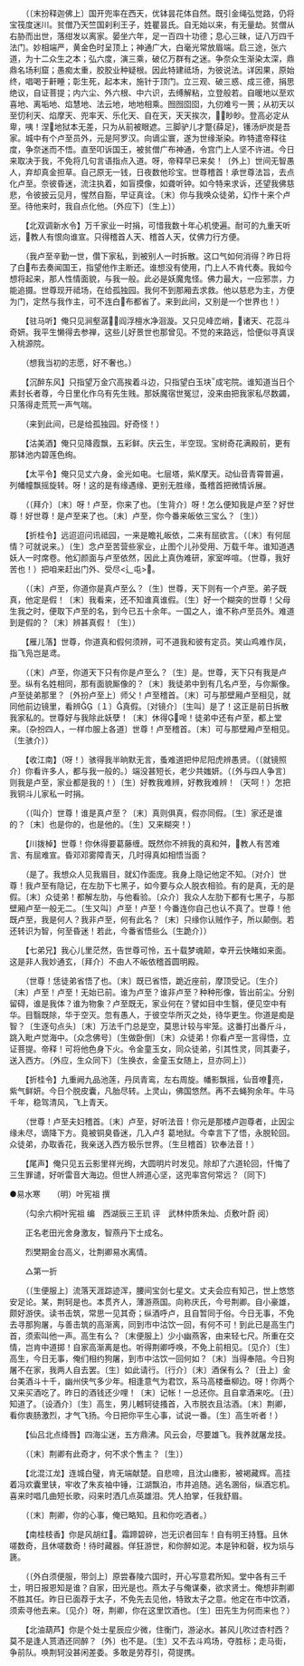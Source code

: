 <!-- { "loadSidebar": true } -->
　　（〔末扮释迦佛上〕国开兜率在西天，优钵昙花体自然。既引金绳弘觉路，仍将宝筏度迷川。贫僧乃天竺国刹利王子，姓瞿昙氏。自无始以来，有无量劫。贫僧从右胁而出世，落绀发以离家。晏坐六年，足一百四十功德；息心三昧，证八万四千法门。妙相端严，黄金色时呈顶上；神通广大，白毫光常放眉端。启三途，张六道，为十二众生之本；弘六度，演三乘，破亿万群有之迷。争奈众生渐染太深，鼎鼎名场利窟；愚痴太重，胶胶业种疑根。因此特建祗场，为彼说法。详因果，原始终，唱喝于鼾睡；彰生死，起本末，施针于顶门。立三观、破三惑、成三德，捐思绝议，自证菩提；内六尘、外六根、中六识，去缚解粘，立登般若。自暖地以至欢喜地、离垢地、焰慧地、法云地，地地相乘。囫囫囵囵，九仞难亏一篑；从初天以至忉利天、焰摩天、兜率天、乐化天、自在天，天天挨次，眇眇。登高必定从卑，咦！涅地狱本无差，只为从前被眼遮。三脚驴儿才蹩{薛足}，镬汤炉炭是吾家。城中有个卢至员外，元是阿罗汉。向谪尘寰，遂为世缘渐染。昨特遣帝释往度，争奈迷而不悟。直至叩诉国王，被贫僧广布神通，令宫门上人坚不许进。今日来取决于我，不免将几句言语指点入道。呀，帝释早已来矣！〔外上〕世间无智愚人，弃却真金担草。自己原无一钱，日夜数他珍宝。世尊稽首！承世尊法旨，去点化卢至。奈彼昏迷，流注执着，如盲摸像，如聋听钟。如今特来求诉，还望我佛慈悲，令彼披云见月，惺然自豁，早证真诠。〔末〕你与我唤众徒弟，幻作十来个卢至。待他来时，我自点化他。〔外应下〕〔生上〕） 

　　【北双调新水令】万千家业一时捐，可惜我数十年心机使遍。耐可的九重天听远，教人有恨向谁宣。只得稽首人天、稽首人天，仗佛力行方便。 

　　（我卢至辛勤一世，儹下家私，到被别人一时拆散。这口气如何消得？昨日将了白布去奏闻国王，指望他作主断还。谁想没有使用，门上人不肯代奏。我如今想将起来，那人性情面貌，与我一般。此必是妖魔鬼怪。佛力最大，一应邪祟，力能追摄。世尊现开祗场，在给孤独园。我何不到那厢去求救。他以慈悲为主，方便为门，定然与我作主，可不连白布都省了。来到此间，又别是一个世界也！） 

　　【驻马听】俺只见涧壑潺，阎浮檀水净洄漩。又只见峰峦峭，诸天、花蕊斗奇妍。我平生懒得去参禅，这些儿好景世也那曾见。不觉的来路远，恰便似寻真误入桃源院。 

　　（想我当初的志愿，好不奢也。） 

　　【沉醉东风】只指望万金穴高挨着斗边，只指望白玉块成宅院。谁知道当日个素封长者尊，今日里化作乌有先生贱。那妖魔宿世冤愆，没来由把我家私尽数蠲，只落得走荒荒一声气喘。 

　　（来到此间，已是给孤独园。好奇怪！） 

　　【沽美酒】俺只见降霞飘，五彩鲜。庆云生，半空现。宝树奇花满殿前，更有那钵池内碧莲色绚。 

　　【太平令】俺只见丈六身，金光如电。七层塔，紫К摩天。动仙音青霄普遍，列幡幢飘摇旋转。呀！这的是有缘遇缘、更别无胜缘，蚤稽首把微情诉展。 

　　（〔拜介〕〔末〕呀！卢至，你来了也。〔生背介〕呀！怎么便知我是卢至？好世尊！好世尊！是卢至来了也。〔末〕卢至，你今番来皈依三宝么？〔生〕） 

　　【折桂令】远迢迢问讯祗园，一来是瞻礼皈依，二来有屈欲言。（〔末〕有何屈情？可就说来。）〔生〕念卢至苦营些家业，止图个儿孙受用、万载千年。谁知道遇妖人一时席卷。他幻颜面与卢至依然，因此上真伪难研，家室哗喧。（世尊，我好苦也！）把咱来赶出门外、受尽<辶屯>。 

　　（〔末〕卢至，你道你是真卢至么？〔生〕世尊，天下则有一个卢至。弟子既真，他定是假！〔末〕我看来，还不知谁真谁假。〔生〕好一个糊突的世尊！父母生我之时，便取下卢至的名，到今已五十余年。一国之人，谁不称卢至员外。难道到是假的？〔末〕辨甚真假！〔生〕） 

　　【雁儿落】世尊，你道真和假何须辨，可不道我和彼有定员。笑山鸡难作凤，指飞凫岂是鸢。 

　　（〔末〕卢至，你道天下只有你是卢至么？〔生〕是。世尊，天下只有我是卢至。纵有名姓相同，那有面貌厮像的？〔末〕我徒弟中到有几名卢至，与你厮像。卢至徒弟那里？〔外扮卢至上〕师父！卢至稽首。〔末〕可与那壁厢卢至相见，就同他前边镜里，看辨〔１〕真假。〔对镜介〕〔生叫〕是了！这正是前日拆散我家私的。世尊好与我除此妖孽！〔末〕休得唣！徒弟中还有卢至，都上堂来。〔杂扮四人，一样巾服上各道〕世尊！卢至稽首。〔末〕可与那壁厢卢至相见。〔生骇介〕） 

　　【收江南】（呀！）骇得我半晌默无言，蚤难道把仲尼阳虎辨愚贤。（〔就镜照介〕你看许多人，都与我一般的。）端没甚短长，老少共媸妍。（〔外与四人争言〕则我是卢至，家业都是我的！）〔生〕好教我难辨，好教我难辨！（天呵！）怎把我铜斗儿家私一时捐。 

　　（〔叫介〕世尊！谁是真卢至？〔末〕真则俱真，假亦同假。〔生〕家还是谁的？〔末〕也是你的，也是他的。〔生〕又来糊突！） 

　　【川拨棹】世尊！你休得要葛藤缠。既然你不辨我的真和舛，教人有苦难言、有屈难宣。昏邓邓雾障青天，几时得真如相悟当面？ 

　　（是了。我想众人见我眉目，就幻作面庞。我身上隐记他定不知。〔对介〕世尊！我卢至有隐记，在左肋下七黑子，如今要与众人脱衣相验。有的是真，无的是假。〔末〕众徒弟！都解左肋，与他看验。〔众介〕我众人左肋下都有七黑子，与那壁厢卢至一般无二。〔生又叫〕卢至！卢至！今番连你自己也认不真了。世尊！他既卢至，我是何人？我非卢至，何有此名？〔末〕只缘你认贼作子，所以颠倒。若还转识为智，何至昏迷！若此，今番省悟些么〔生跪介〕） 

　　【七弟兄】我心儿里茫然，告世尊可怜，五十载梦魂颠，幸开云快睹如来面。这是非人我妙通玄，〔拜介〕不由人不皈依稽首圆明殿。 

　　（世尊！恁徒弟省悟了也。〔末〕既已省悟，跪近座前，摩顶受记。〔生介〕〔末〕卢至！卢至！无始已前。谁为卢至？谁非卢至？种种形像，皆出前尘。分别留碍，谁是我体？谁为物象？卢至既无，家业何在？譬如目中生翳，便见空中有华。目翳既除，华于空灭。忽有愚人，于彼空华所灭之处，待华更生。你道是痴是智？〔生逐句点头〕〔末〕万法千门总是空，莫思计较与牢笼。这番打出番斤斗，跳入毗卢觉海中。〔众念佛号〕〔生做卧倒〕〔末〕众徒弟！你看卢至一言得悟，立证菩提。帝释！可将他色身下火。令金童玉女，同众徒弟，引其性灵，同其妻子，送入西方。〔外应，生众同下〕〔生换衣，金童玉女随上，旦亦同上〕） 

　　【折桂令】九重阙九品池莲，丹凤青鸾，左右周旋。幡影飘摇，仙音嘹亮，紫气鲜妍。今日个脱皮囊，凡胎尽转。上灵山，佛国悠然。再不去蝇狗余年。牛马千年，稳驾清风，飞上青天。 

　　（世尊！卢至夫妇稽首。〔末〕卢至，好听法音！你元是那楼卢迦尊者，止因尘缘未尽，谪降下方。竟被铜臭昏迷，几入卢犭葛地狱。今幸言下了悟，永脱轮回。众徒弟，办取香花，我亲送入西方极乐世界。〔生旦稽首〕钦奉法音！） 

　　【尾声】俺只见五云影里祥光绚，大圆明片时发见。除却了六道轮回，忏悔了三生罪谴，好听雷音大海边。但世人辨道心坚，这兜率宫何常远？〔同下〕


●易水寒　　（明）叶宪祖 撰 

　　（勾余六桐叶宪祖 编　西湖辰三王玑 评　武林仲质朱灿、贞敷叶蔚 阅） 

　　正名老田光舍身激友，智燕丹下士成名。 

　　烈樊期金台高义，壮荆卿易水离情。 

　　△第一折 

　　（〔生便服上〕流落天涯踪迹浑，腰间宝剑七星文。丈夫会应有知己，世上悠悠安足论。某，荆轲是也。本贯齐人，薄游燕国。向称庆氏，今号荆卿。自小豪雄，颇好游侠。读书击筑，常思一见其奇；纵酒呼卢，且自暂同于俗。今日无事，不免去寻那狗屠，与善击筑的高渐离，同到市中沽饮一回，有何不可！到此已是高生门首，须索叫他一声。高生有么？〔末便服上〕少小幽燕客，由来轻七尺。所重在交情，岂肯中道掷！自家高渐离是也。听得荆卿呼唤，不免上前相见。〔见介〕〔生〕高生，今日无事，俺们相约狗屠，到市中沽饮一回何如？〔末〕当得奉陪。今日狗屠不在家，我两人自去罢。〔生〕如此请行。〔行介〕〔末〕酒保有么？〔丑上〕金台美酒斗十千，幽州侠气多少年。相逢意气为君饮，系马高楼垂柳边。呀！你两个又来买酒吃了。昨日的酒钱还少哩！〔末〕记帐！一总还你。且自拿酒来吃。〔丑〕知道了。〔设酒介〕〔生〕高生，男儿轗轲徒搔首，入市脱衣且沽酒。〔末〕荆卿，看你衷肠激烈，才气飞扬。今日把你平生心事，试说一番。〔生〕高生听者！） 

　　【仙吕北点绛唇】四海尘迷，五方鼎沸。风云会，尽要雄飞。我养就屠龙技。 

　　（〔末〕荆卿有此奇才，何不求个售主？〔生〕） 

　　【北混江龙】连城白璧，肯无端献楚。自悲啼，且沈山瘗影，被褐藏辉。高挂着冯欢囊里铗，牢收了朱亥袖中锤，江湖飘泊，市井追随。逃名溷俗，纵酒忘机。喜来时唱几曲短长歌，闷来时洒几点英雄泪。凭人拍掌，任我舒眉。 

　　（〔末〕荆卿，你的心事，俺已略知。且和你吃酒者。） 

　　【南桂枝香】你是风胡红。霜蹄碧碎，岂无识者回车！自有明王持篲。且休嗟数奇，且休嗟数奇！待时藏器。佯狂游世，和你醉如泥。本是钟和磬，权为埙与篪。 

　　（〔外白须便服，带剑上〕原尝春陵六国时，开心写意君所知。堂中各有三千士，明日报恩知是谁？自家，田光是也。燕太子与俺谋秦，欲求贤士。俺想非荆卿不胜其任。昨日已面荐于太子，不免先去见他，特致太子之意。他定在市中饮酒，须索寻他去来。〔见介〕呀，荆卿，你在这里饮酒也。〔生〕田先生为何而来也？） 

　　【北油葫芦】你是个处士星辰应少微，住衡门，游泌水。甚风儿吹过杏村西？莫不是逢人贳酒还同醉？〔外〕也不是。〔生〕又不去斗鸡场，夺胜标；走马街，争前队。唤荆轲没甚闲差委。多敢是劳荐引，荷提携。 

